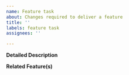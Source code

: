 ```yaml
---
name: Feature task
about: Changes required to deliver a feature
title: ''
labels: feature task
assignees: ''

---
```


<!--- Provide a general summary of the issue in the Title above -->

**Detailed Description**
<!--- Provide a detailed description of the change required -->

**Related Feature(s)**
<!--- Feature(s) this change delivers -->
